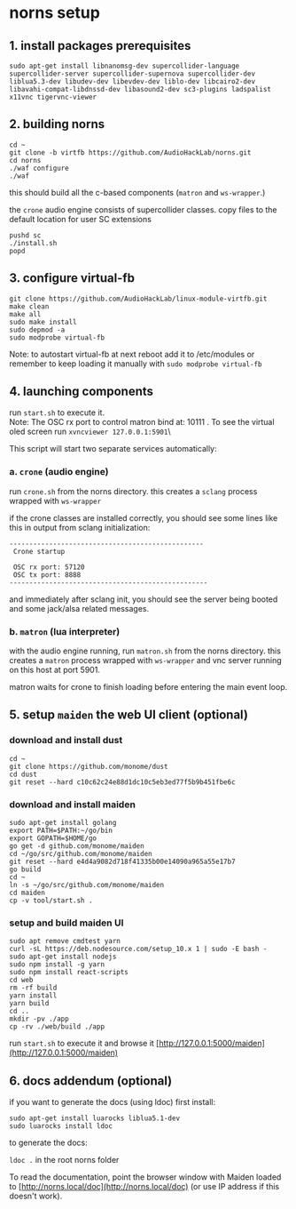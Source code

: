 # norns setup

## 1. install packages prerequisites

```
sudo apt-get install libnanomsg-dev supercollider-language supercollider-server supercollider-supernova supercollider-dev liblua5.3-dev libudev-dev libevdev-dev liblo-dev libcairo2-dev libavahi-compat-libdnssd-dev libasound2-dev sc3-plugins ladspalist x11vnc tigervnc-viewer
```

## 2. building norns

```
cd ~
git clone -b virtfb https://github.com/AudioHackLab/norns.git
cd norns
./waf configure
./waf
```

this should build all the c-based components (`matron` and `ws-wrapper`.)

the `crone` audio engine consists of supercollider classes. copy files to the default location for user SC extensions

```
pushd sc
./install.sh
popd
```

## 3. configure virtual-fb

```
git clone https://github.com/AudioHackLab/linux-module-virtfb.git
make clean
make all
sudo make install
sudo depmod -a
sudo modprobe virtual-fb
```

Note: to autostart virtual-fb at next reboot add it to /etc/modules or remember to keep loading it manually with `sudo modprobe virtual-fb`

## 4. launching components

run `start.sh` to execute it.\
Note: The OSC rx port to control matron bind at: 10111 . To see the virtual oled screen run `xvncviewer 127.0.0.1:5901`\

This script will start two separate services automatically:

### a. `crone` (audio engine)

run `crone.sh` from the norns directory. this creates a `sclang` process wrapped with `ws-wrapper`

if the crone classes are installed correctly, you should see some lines like this in output from sclang initialization: 

```
-------------------------------------------------
 Crone startup

 OSC rx port: 57120
 OSC tx port: 8888
--------------------------------------------------
```

and immediately after sclang init, you should see the server being booted and some jack/alsa related messages. 

### b. `matron` (lua interpreter)

with the audio engine running, run `matron.sh` from the norns directory. this creates a `matron` process wrapped with `ws-wrapper` and vnc server running on this host at port 5901.

matron waits for crone to finish loading before entering the main event loop.

## 5. setup `maiden` the web UI client (optional)

### download and install dust

```
cd ~  
git clone https://github.com/monome/dust
cd dust
git reset --hard c10c62c24e88d1dc10c5eb3ed77f5b9b451fbe6c
```

### download and install maiden

```
sudo apt-get install golang
export PATH=$PATH:~/go/bin
export GOPATH=$HOME/go
go get -d github.com/monome/maiden
cd ~/go/src/github.com/monome/maiden  
git reset --hard e4d4a9082d718f41335b00e14090a965a55e17b7
go build
cd ~  
ln -s ~/go/src/github.com/monome/maiden
cd maiden
cp -v tool/start.sh .
```

### setup and build maiden UI

```
sudo apt remove cmdtest yarn
curl -sL https://deb.nodesource.com/setup_10.x 1 | sudo -E bash -  
sudo apt-get install nodejs  
sudo npm install -g yarn
sudo npm install react-scripts  
cd web
rm -rf build 
yarn install
yarn build
cd ..
mkdir -pv ./app
cp -rv ./web/build ./app
```

run `start.sh` to execute it and browse it [http://127.0.0.1:5000/maiden](http://127.0.0.1:5000/maiden)


## 6. docs addendum (optional)

if you want to generate the docs (using ldoc) first install:

```
sudo apt-get install luarocks liblua5.1-dev
sudo luarocks install ldoc
```

to generate the docs:

`ldoc .` in the root norns folder

To read the documentation, point the browser window with Maiden loaded to [http://norns.local/doc](http://norns.local/doc) (or use IP address if this doesn't work).
